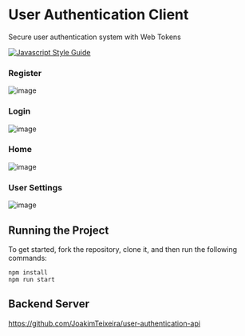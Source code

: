 # User Authentication Client

Secure user authentication system with Web Tokens

[![Javascript Style Guide](https://badgen.net/badge/eslint/airbnb/ff5a5f?icon=airbnb)](https://github.com/airbnb/javascript)

### Register

![image](https://user-images.githubusercontent.com/12193814/104640621-7a751800-5687-11eb-9bcd-a9ee6e893469.png)

### Login

![image](https://user-images.githubusercontent.com/12193814/104640694-94aef600-5687-11eb-96fb-b9e99ea5fdfb.png)

### Home

![image](https://user-images.githubusercontent.com/12193814/105108830-e5648b80-5a99-11eb-8adc-20653a597a31.png)

### User Settings

![image](https://user-images.githubusercontent.com/12193814/104640910-ddff4580-5687-11eb-8063-8ab2f2cb7d5e.png)

## Running the Project

To get started, fork the repository, clone it, and then run the following commands:

    npm install
    npm run start

## Backend Server
https://github.com/JoakimTeixeira/user-authentication-api
